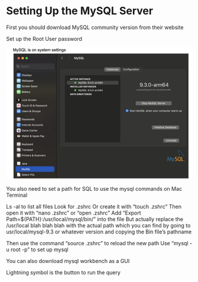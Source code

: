 # Setting Up the MySQL Server
First you should download MySQL community version from their website

Set up the Root User password

![In mac you'll scroll down system settings in order to find the MySQL section](./SettingUpMySQLServer/systemSettings.png)

You also need to set a path for SQL to use the mysql commands on Mac Terminal

Ls -al    to list all files
Look for .zshrc
Or create it with “touch .zshrc”
Then open it with “nano .zshrc” or “open .zshrc”
Add “Export Path=${PATH}:/usr/local/mysql/bin/” into the file
But actually replace the /usr/local blah blah blah with the actual path which you can find by going to usr/local/mysql-9.3 or whatever version and copying the Bin file’s pathname

Then use the command “source .zshrc” to reload the new path
Use “mysql -u root -p” to set up mysql

You can also download mysql workbench as a GUI

Lightning symbol is the button to run the query 

